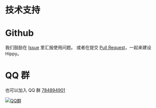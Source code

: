 # 技术支持

# Github

我们鼓励在 [Issue](//github.com/Tencent/Hippy/issues) 里汇报使用问题。
或者在提交 [Pull Request](//github.com/Tencent/Hippy/pulls)，一起来建设Hippy。

# QQ 群

也可以加入 QQ 群 [784894901](//shang.qq.com/wpa/qunwpa?idkey=ce9cd2eb06fd6da26a1a63b70da82edd132964d22998e5154e533822f7b757cc)

[![QQ群](//puui.qpic.cn/vupload/0/1577700402806_3qd3bjxmlq7.png/0)](//shang.qq.com/wpa/qunwpa?idkey=ce9cd2eb06fd6da26a1a63b70da82edd132964d22998e5154e533822f7b757cc)
